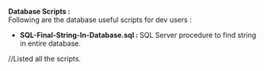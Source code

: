 <b> Database Scripts :</b><br>
Following are the database useful scripts for dev users : <br>
<ul>
	<li>
		<b>SQL-Final-String-In-Database.sql : </b> SQL Server procedure to find string in entire database.
	</li>
</ul>

//Listed all the scripts.
